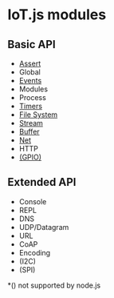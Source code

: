 # IoT.js modules
## Basic API
* [Assert](https://github.com/Samsung/iotjs/wiki/IoT.js-API:-Assert)
* Global
* [Events](https://github.com/Samsung/iotjs/wiki/IoT.js-API:-Events)
* Modules
* Process
* [Timers](https://github.com/Samsung/iotjs/wiki/IoT.js-API:-Timers)
* [File System](https://github.com/Samsung/iotjs/wiki/IoT.js-API:-File-Systen)
* [Stream](https://github.com/Samsung/iotjs/wiki/IoT.js-API:-Stream)
* [Buffer](https://github.com/Samsung/iotjs/wiki/IoT.js-API:-Buffer)
* [Net](https://github.com/Samsung/iotjs/wiki/IoT.js-API:-Net)
* HTTP
* [(GPIO)](https://github.com/Samsung/iotjs/wiki/IoT.js-API:-GPIO)

## Extended API
* Console
* REPL
* DNS
* UDP/Datagram
* URL
* CoAP
* Encoding
* (I2C)
* (SPI)

*() not supported by node.js


